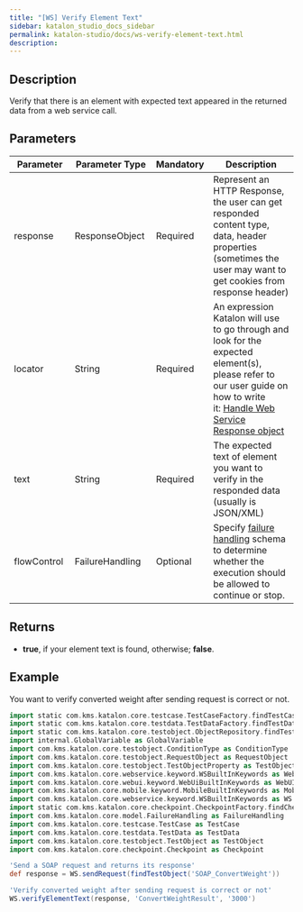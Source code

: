 ```yaml
---
title: "[WS] Verify Element Text" 
sidebar: katalon_studio_docs_sidebar
permalink: katalon-studio/docs/ws-verify-element-text.html 
description: 
---
```

Description
-----------

Verify that there is an element with expected text appeared in the returned data from a web service call.

Parameters 
-----------

<table><thead><tr><th>Parameter</th><th>Parameter Type</th><th>Mandatory</th><th>Description</th></tr></thead><tbody><tr><td><span>response&nbsp;</span></td><td><span>ResponseObject&nbsp;</span></td><td><span>Required</span></td><td><span>Represent an HTTP Response, the user can get responded content type, data, header properties (sometimes the user may want to get cookies from response header)</span></td></tr><tr><td><span>locator&nbsp;</span></td><td><span>String&nbsp;</span></td><td><span>Required</span></td><td><span>An expression Katalon will use to go through and look for the expected element(s), please refer to our user guide on how to write it:&nbsp;</span><a class="unresolved" href="#">Handle Web Service Response object</a></td></tr><tr><td><span>text&nbsp;</span></td><td><span>String&nbsp;</span></td><td><span>Required</span></td><td><span>The expected text of element you want to verify in the responded data (usually is JSON/XML)</span></td></tr><tr><td><span>flowControl&nbsp;</span></td><td><span>FailureHandling&nbsp;</span></td><td><span>Optional</span></td><td><span>Spec</span><span>ify </span><a href="https://docs.katalon.com/x/qAAM" rel="nofollow">failure handling</a><span> schema to determine whether the execution should be allowed to continue or stop.</span></td></tr></tbody></table>

Returns
-------

*   **true**, if your element text is found, otherwise; **false**.

Example
-------

You want to verify converted weight after sending request is correct or not.

```groovy
import static com.kms.katalon.core.testcase.TestCaseFactory.findTestCase
import static com.kms.katalon.core.testdata.TestDataFactory.findTestData
import static com.kms.katalon.core.testobject.ObjectRepository.findTestObject
import internal.GlobalVariable as GlobalVariable
import com.kms.katalon.core.testobject.ConditionType as ConditionType
import com.kms.katalon.core.testobject.RequestObject as RequestObject
import com.kms.katalon.core.testobject.TestObjectProperty as TestObjectProperty
import com.kms.katalon.core.webservice.keyword.WSBuiltInKeywords as WebAPI
import com.kms.katalon.core.webui.keyword.WebUiBuiltInKeywords as WebUI
import com.kms.katalon.core.mobile.keyword.MobileBuiltInKeywords as Mobile
import com.kms.katalon.core.webservice.keyword.WSBuiltInKeywords as WS
import static com.kms.katalon.core.checkpoint.CheckpointFactory.findCheckpoint
import com.kms.katalon.core.model.FailureHandling as FailureHandling
import com.kms.katalon.core.testcase.TestCase as TestCase
import com.kms.katalon.core.testdata.TestData as TestData
import com.kms.katalon.core.testobject.TestObject as TestObject
import com.kms.katalon.core.checkpoint.Checkpoint as Checkpoint

'Send a SOAP request and returns its response'
def response = WS.sendRequest(findTestObject('SOAP_ConvertWeight'))

'Verify converted weight after sending request is correct or not'
WS.verifyElementText(response, 'ConvertWeightResult', '3000')
```